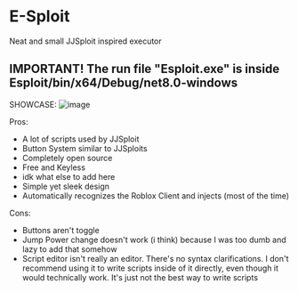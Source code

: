 # E-Sploit
Neat and small JJSploit inspired executor

## IMPORTANT! The run file "Esploit.exe" is inside Esploit/bin/x64/Debug/net8.0-windows

SHOWCASE:
![image](https://github.com/user-attachments/assets/67cd2ccc-537c-4b11-83cb-e7ce4d41c750)

Pros:

- A lot of scripts used by JJSploit
- Button System similar to JJSploits
- Completely open source
- Free and Keyless
- idk what else to add here
- Simple yet sleek design
- Automatically recognizes the Roblox Client and injects (most of the time)

Cons:
- Buttons aren't toggle
- Jump Power change doesn't work (i think) because I was too dumb and lazy to add that somehow
- Script editor isn't really an editor. There's no syntax clarifications. I don't recommend using it to write scripts inside of it directly, even though it would technically work. It's just not the best way to write scripts
